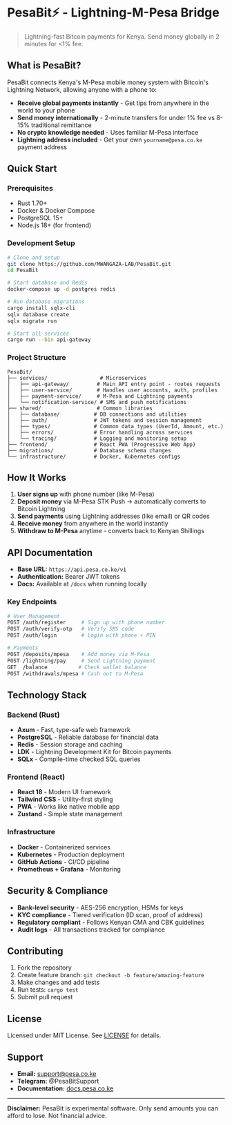 # PesaBit⚡ - Lightning-M-Pesa Bridge

> Lightning-fast Bitcoin payments for Kenya. Send money globally in 2 minutes for <1% fee.

## What is PesaBit?

PesaBit connects Kenya's M-Pesa mobile money system with Bitcoin's Lightning Network, allowing anyone with a phone to:

- **Receive global payments instantly** - Get tips from anywhere in the world to your phone
- **Send money internationally** - 2-minute transfers for under 1% fee vs 8-15% traditional remittance
- **No crypto knowledge needed** - Uses familiar M-Pesa interface
- **Lightning address included** - Get your own `yourname@pesa.co.ke` payment address

## Quick Start

### Prerequisites
- Rust 1.70+
- Docker & Docker Compose
- PostgreSQL 15+
- Node.js 18+ (for frontend)

### Development Setup

```bash
# Clone and setup
git clone https://github.com/MWANGAZA-LAB/PesaBit.git
cd PesaBit

# Start database and Redis
docker-compose up -d postgres redis

# Run database migrations
cargo install sqlx-cli
sqlx database create
sqlx migrate run

# Start all services
cargo run --bin api-gateway
```

### Project Structure

```
PesaBit/
├── services/                 # Microservices
│   ├── api-gateway/         # Main API entry point - routes requests
│   ├── user-service/        # Handles user accounts, auth, profiles
│   ├── payment-service/     # M-Pesa and Lightning payments
│   └── notification-service/ # SMS and push notifications
├── shared/                  # Common libraries
│   ├── database/           # DB connections and utilities
│   ├── auth/               # JWT tokens and session management
│   ├── types/              # Common data types (UserId, Amount, etc.)
│   ├── errors/             # Error handling across services
│   └── tracing/            # Logging and monitoring setup
├── frontend/               # React PWA (Progressive Web App)
├── migrations/             # Database schema changes
└── infrastructure/         # Docker, Kubernetes configs
```

## How It Works

1. **User signs up** with phone number (like M-Pesa)
2. **Deposit money** via M-Pesa STK Push → automatically converts to Bitcoin Lightning
3. **Send payments** using Lightning addresses (like email) or QR codes
4. **Receive money** from anywhere in the world instantly  
5. **Withdraw to M-Pesa** anytime - converts back to Kenyan Shillings

## API Documentation

- **Base URL:** `https://api.pesa.co.ke/v1`
- **Authentication:** Bearer JWT tokens
- **Docs:** Available at `/docs` when running locally

### Key Endpoints

```bash
# User Management
POST /auth/register     # Sign up with phone number
POST /auth/verify-otp   # Verify SMS code
POST /auth/login        # Login with phone + PIN

# Payments  
POST /deposits/mpesa    # Add money via M-Pesa
POST /lightning/pay     # Send Lightning payment
GET  /balance          # Check wallet balance
POST /withdrawals/mpesa # Cash out to M-Pesa
```

## Technology Stack

### Backend (Rust)
- **Axum** - Fast, type-safe web framework
- **PostgreSQL** - Reliable database for financial data
- **Redis** - Session storage and caching
- **LDK** - Lightning Development Kit for Bitcoin payments
- **SQLx** - Compile-time checked SQL queries

### Frontend (React)
- **React 18** - Modern UI framework
- **Tailwind CSS** - Utility-first styling
- **PWA** - Works like native mobile app
- **Zustand** - Simple state management

### Infrastructure
- **Docker** - Containerized services
- **Kubernetes** - Production deployment
- **GitHub Actions** - CI/CD pipeline
- **Prometheus + Grafana** - Monitoring

## Security & Compliance

- **Bank-level security** - AES-256 encryption, HSMs for keys
- **KYC compliance** - Tiered verification (ID scan, proof of address)
- **Regulatory compliant** - Follows Kenyan CMA and CBK guidelines
- **Audit logs** - All transactions tracked for compliance

## Contributing

1. Fork the repository
2. Create feature branch: `git checkout -b feature/amazing-feature`
3. Make changes and add tests
4. Run tests: `cargo test`
5. Submit pull request

## License

Licensed under MIT License. See [LICENSE](LICENSE) for details.

## Support

- **Email:** support@pesa.co.ke
- **Telegram:** @PesaBitSupport  
- **Documentation:** [docs.pesa.co.ke](https://docs.pesa.co.ke)

---

**Disclaimer:** PesaBit is experimental software. Only send amounts you can afford to lose. Not financial advice.